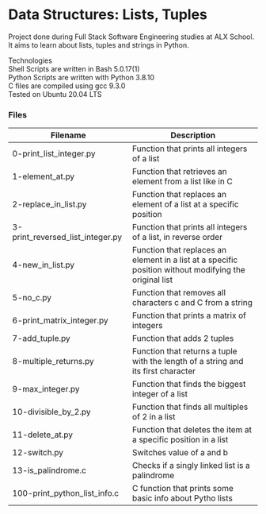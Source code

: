 # Data Structures: Lists, Tuples
Project done during Full Stack Software Engineering studies at ALX School. It aims to learn about lists, tuples and strings in Python.


Technologies<br>
Shell Scripts are written in Bash 5.0.17(1)<br>
Python Scripts are written with Python 3.8.10<br>
C files are compiled using gcc 9.3.0<br>
Tested on Ubuntu 20.04 LTS<br>

### Files
|Filename               |	Description                              |
----------------------- | ------------------------------------      |
|0-print_list_integer.py  |	Function that prints all integers of a list
|1-element_at.py	   |Function that retrieves an element from a list like in C
|2-replace_in_list.py |	Function that replaces an element of a list at a specific position
|3-print_reversed_list_integer.py |	Function that prints all integers of a list, in reverse order
|4-new_in_list.py	| Function that replaces an element in a list at a specific position without modifying the original list
|5-no_c.py    |	Function that removes all characters c and C from a string
|6-print_matrix_integer.py |	Function that prints a matrix of integers
|7-add_tuple.py |	Function that adds 2 tuples
|8-multiple_returns.py |	Function that returns a tuple with the length of a string and its first character
|9-max_integer.py	 | Function that finds the biggest integer of a list
|10-divisible_by_2.py	 | Function that finds all multiples of 2 in a list
|11-delete_at.py |	Function that deletes the item at a specific position in a list
|12-switch.py	 | Switches value of a and b
|13-is_palindrome.c |	Checks if a singly linked list is a palindrome
|100-print_python_list_info.c |	C function that prints some basic info about Pytho lists
